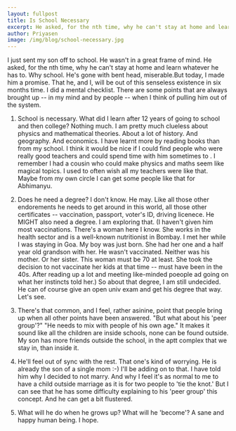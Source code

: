 ```yaml
---
layout: fullpost
title: Is School Necessary
excerpt: He asked, for the nth time, why he can't stay at home and learn whatever he has to. Why school? - Piyasen
author: Priyasen
image: /img/blog/school-necessary.jpg
---
```

I just sent my son off to school. He wasn't in a great frame of mind. He asked, for the nth time, why he can't stay at home and learn whatever he has to. Why school. He's gone with bent head, miserable.But today, I made him a promise. That he, and I, will be out of this senseless existence in six months time. I did a mental checklist. There are some points that are always brought up -- in my mind and by people -- when I think of pulling him out of the system.

1. School is necessary.
What did I learn after 12 years of going to school and then college?
Nothing much. I am pretty much clueless about physics and mathematical theories. About a lot of history. And geography. And economics. I have learnt more by reading books than from my school.
I think it would be nice if I could find people who were really good teachers and could spend time with him sometimes to . I remember I had a cousin who could make physics and maths seem like magical topics. I used to often wish all my teachers were like that. Maybe from my own circle I can get some people like that for Abhimanyu.

2. Does he need a degree?
I don't know. He may. Like all those other endorements he needs to get around in this world, all those other certificates --
vaccination, passport, voter's ID, driving licenece. He MIGHT also need a degree. I am exploring that. (I haven't given him most
vaccinations. There's a woman here I know. She works in the health sector and is a well-known nutritionist in Bombay. I met her while I was staying in Goa. My boy was just born. She had her one and a half year old grandson with her. He wasn't vaccinated. Neither was his mother. Or her sister. This woman must be 70 at least. She took the decision to not vaccinate her kids at that time -- must have been in the 40s. After reading up a lot and meeting like-minded poeople ad going on what her instincts told her.)
So about that degree, I am still undecided. He can of course give an open univ exam and get his degree that way. Let's see.

3. There's that common, and I feel, rather asinine, point that people bring up when all other points have been answered. "But what about his 'peer group'?" "He needs to mix with people of his own age."
It makes it sound like all the children are inside schools, none can be found outside. My son has more friends outside the school, in the aptt complex that we stay in, than inside it.

4. He'll feel out of sync with the rest.
That one's kind of worrying. He is already the son of a single mom :-) I'll be adding on to that. I have told him why I decided to not marry. And why I feel it's as normal to me to have a child outside marriage as it is for two people to 'tie the knot.' But I can see that he has some difficulty explaining to his 'peer group' this
concept. And he can get a bit flustered.

5. What will he do when he grows up? What will he 'become'?
A sane and happy human being. I hope.
